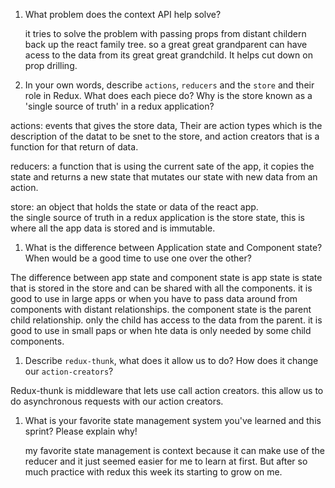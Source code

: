1. What problem does the context API help solve?

   it tries to solve the problem with passing props from distant childern back up the react family tree. so a great great grandparent can have acess to the data from its great great grandchild. It helps cut down on prop drilling.

1. In your own words, describe `actions`, `reducers` and the `store` and their role in Redux. What does each piece do? Why is the store known as a 'single source of truth' in a redux application?

actions: events that gives the store data, Their are action types which is the description of the datat to be snet to the store, and action creators that is a function for that return of data.

reducers: a function that is using the current sate of the app, it copies the state and returns a new state that mutates our state with new data from an action.

store: an object that holds the state or data of the react app.  
the single source of truth in a redux application is the store state, this is where all the app data is stored and is immutable.

1. What is the difference between Application state and Component state? When would be a good time to use one over the other?

The difference between app state and component state is app state is state that is stored in the store and can be shared with all the components. it is good to use in large apps or when you have to pass data around from components with distant relationships.
the component state is the parent child relationship. only the child has access to the data from the parent. it is good to use in small paps or when hte data is only needed by some child components.

1. Describe `redux-thunk`, what does it allow us to do? How does it change our `action-creators`?

Redux-thunk is middleware that lets use call action creators. this allow us to do asynchronous requests with our action creators.

1. What is your favorite state management system you've learned and this sprint? Please explain why!

   my favorite state management is context because it can make use of the reducer and it just seemed easier for me to learn at first. But after so much practice with redux this week its starting to grow on me.
